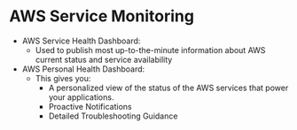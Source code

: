 # AWS Service Monitoring

* AWS Service Health Dashboard:
  * Used to publish most up-to-the-minute information about AWS current status and service availability
* AWS Personal Health Dashboard:
  * This gives you:
    * A personalized view of the status of the AWS services that power your applications.
    * Proactive Notifications
    * Detailed Troubleshooting Guidance

